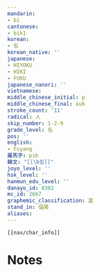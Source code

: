 ```yaml
---
mandarin:
- bī
cantonese:
- bik1
korean:
- 핍
korean_native: ''
japanese:
- HIYOKU
- HIKI
- FUKU
japanese_nanori: ''
vietnamese:
middle_chinese_initial: p
middle_chinese_final: ɨuk
stroke_count: '11'
radical: 人
skip_number: 1-2-9
grade_level: 名
pos: ''
english:
- Fuyang
羅馬字: pib
韓文: "[[\b핍]]"
joyo_level: ''
hsk_level: ''
hanmun_edu_level: ''
danayo_id: 8382
mc_id: 2667
graphemic_classification: 畐
stand_in: 偪陽
aliases:
---
```

```meta-bind-embed
[[nav/char_info]]
```

# Notes
